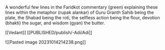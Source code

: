A wonderful few lines in the Faridkot commentary (green) explaining these lines within the metaphor (rupak alankar) of Guru Granth Sahib being the plate, the Shabad being the roti, the selfless action being the flour, devotion (bhakti) the sugar, and wisdom (gyan) the butter.

[[Vedant]]
[[PUBLISHED/publish/-Adi/Adi]]

![[Pasted image 20231014214238.png]]